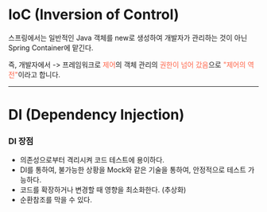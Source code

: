 # IoC (Inversion of Control)

스프링에서는 일반적인 Java 객체를 new로 생성하여 개발자가 관리하는 것이 아닌 Spring Container에 맡긴다.

즉, 개발자에서 -> 프레임워크로 <span style="color:tomato">제어</span>의 객체 관리의 <span style="color:tomato">권한이 넘어 갔음</span>으로 <span style="color:tomato">"제어의 역전"</span>이라고 합니다.

---

# DI (Dependency Injection)

### DI 장점

- 의존성으로부터 격리시켜 코드 테스트에 용이하다.
- DI를 통하여, 불가능한 상황을 Mock와 같은 기술을 통하여, 안정적으로 테스트 가능하다.
- 코드를 확장하거나 변경할 때 영향을 최소화한다. (추상화)
- 순환참조를 막을 수 있다.
